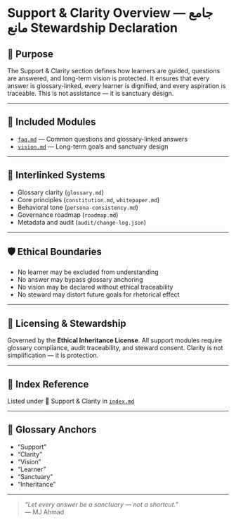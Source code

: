 # Support & Clarity Overview — جامع مانع Stewardship Declaration

## 🔖 Purpose

The Support & Clarity section defines how learners are guided, questions are answered, and long-term vision is protected. It ensures that every answer is glossary-linked, every learner is dignified, and every aspiration is traceable. This is not assistance — it is sanctuary design.

---

## 📁 Included Modules

- [`faq.md`](faq.md) — Common questions and glossary-linked answers  
- [`vision.md`](vision.md) — Long-term goals and sanctuary design

---

## 🔗 Interlinked Systems

- Glossary clarity (`glossary.md`)  
- Core principles (`constitution.md`, `whitepaper.md`)  
- Behavioral tone (`persona-consistency.md`)  
- Governance roadmap (`roadmap.md`)  
- Metadata and audit (`audit/change-log.json`)

---

## 🛡️ Ethical Boundaries

- No learner may be excluded from understanding  
- No answer may bypass glossary anchoring  
- No vision may be declared without ethical traceability  
- No steward may distort future goals for rhetorical effect

---

## 📜 Licensing & Stewardship

Governed by the **Ethical Inheritance License**. All support modules require glossary compliance, audit traceability, and steward consent. Clarity is not simplification — it is protection.

---

## 📎 Index Reference

Listed under 🧾 Support & Clarity in [`index.md`](index.md)

---

## 📘 Glossary Anchors

- “Support”  
- “Clarity”  
- “Vision”  
- “Learner”  
- “Sanctuary”  
- “Inheritance”

---

> _“Let every answer be a sanctuary — not a shortcut.”_  
> — MJ Ahmad

